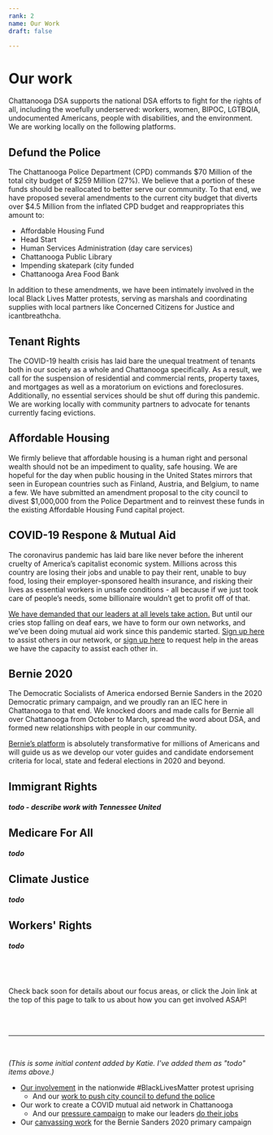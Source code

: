 ```yaml
---
rank: 2
name: Our Work
draft: false

---
```

# Our work

Chattanooga DSA supports the national DSA efforts to fight for the rights of all, including the woefully underserved: workers, women, BIPOC, LGTBQIA, undocumented Americans, people with disabilities, and the environment. We are working locally on the following platforms.

## Defund the Police

The Chattanooga Police Department (CPD) commands $70 Million of the total city budget of $259 Million (27%). We believe that a portion of these funds should be reallocated to better serve our community. To that end, we have proposed several amendments to the current city budget that diverts over $4.5 Million from the inflated CPD budget and reappropriates this amount to:

* Affordable Housing Fund
* Head Start
* Human Services Administration (day care services)
* Chattanooga Public Library
* Impending skatepark (city funded
* Chattanooga Area Food Bank

In addition to these amendments, we have been intimately involved in the local Black Lives Matter protests, serving as marshals and coordinating supplies with local partners like Concerned Citizens for Justice and icantbreathcha.

## Tenant Rights

The COVID-19 health crisis has laid bare the unequal treatment of tenants both in our society as a whole and Chattanooga specifically. As a result, we call for the suspension of residential and commercial rents, property taxes, and mortgages as well as a moratorium on evictions and foreclosures. Additionally, no essential services should be shut off during this pandemic. We are working locally with community partners to advocate for tenants currently facing evictions.

## Affordable Housing

We firmly believe that affordable housing is a human right and personal wealth should not be an impediment to quality, safe housing. We are hopeful for the day when public housing in the United States mirrors that seen in European countries such as Finland, Austria, and Belgium, to name a few. We have submitted an amendment proposal to the city council to divest $1,000,000 from the Police Department and to reinvest these funds in the existing Affordable Housing Fund capital project.

## COVID-19 Respone & Mutual Aid

The coronavirus pandemic has laid bare like never before the inherent cruelty of America’s capitalist economic system. Millions across this country are losing their jobs and unable to pay their rent, unable to buy food, losing their employer-sponsored health insurance, and risking their lives as essential workers in unsafe conditions - all because if we just took care of people’s needs, some billionaire wouldn’t get to profit off of that.

[We have demanded that our leaders at all levels take action.](https://www.google.com/search?q=change.org+chattanooga+dsa&rlz=1C5CHFA_enUS827US827&oq=change.org+chattanooga+dsa&aqs=chrome..69i57j69i60j69i61.3183j0j4&sourceid=chrome&ie=UTF-8 "change.org petitions") But until our cries stop falling on deaf ears, we have to form our own networks, and we’ve been doing mutual aid work since this pandemic started. [Sign up here](https://forms.gle/EUsbVQzhGvznugEo6) to assist others in our network, or [sign up here](https://forms.gle/9558BLB3NUkNLZt78) to request help in the areas we have the capacity to assist each other in.

## Bernie 2020

The Democratic Socialists of America endorsed Bernie Sanders in the 2020 Democratic primary campaign, and we proudly ran an IEC here in Chattanooga to that end. We knocked doors and made calls for Bernie all over Chattanooga from October to March, spread the word about DSA, and formed new relationships with people in our community.  

[Bernie’s platform](https://berniesanders.com/issues/) is absolutely transformative for millions of Americans and will guide us as we develop our voter guides and candidate endorsement criteria for local, state and federal elections in 2020 and beyond.

## Immigrant Rights

##### todo - describe work with Tennessee United

## Medicare For All

##### todo

## Climate Justice

##### todo

## Workers' Rights

##### todo

<br>
<br>

Check back soon for details about our focus areas, or click the Join link at the top of this page to talk to us about how you can get involved ASAP!

<br>
<br>

***

<br>

_(This is some initial content added by Katie. I've added them as "todo" items above.)_

* [Our involvement](https://www.timesfreepress.com/news/local/story/2020/jun/17/activists-protest-house/525571/ "Our involvement") in the nationwide #BlackLivesMatter protest uprising
  * And our [work to push city council to defund the police](https://www.timesfreepress.com/news/local/story/2020/jul/11/after-alleged-political-stonewalling-chattano/527331/#/questions "work to push city council to defund the police")
* Our work to create a COVID mutual aid network in Chattanooga
  * And our [pressure campaign](https://www.chattanoogan.com/2020/4/22/407956/Local-Democratic-Socialists-Issue.aspx "pressure campaign") to make our leaders [do their jobs](https://www.change.org/p/chattanooga-dsa-covid-19-demands-list-to-government-and-business-leaders "do their jobs")
* Our [canvassing work](https://www.facebook.com/events/1337535569750804/ "canvassing work") for the Bernie Sanders 2020 primary campaign